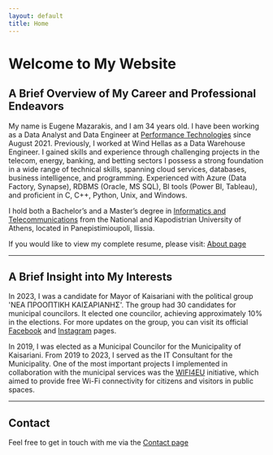 ```yaml
---
layout: default
title: Home
---
```


# Welcome to My Website

## A Brief Overview of My Career and Professional Endeavors
My name is Eugene Mazarakis, and I am 34 years old. I have been working as a Data Analyst and Data Engineer at [Performance Technologies](https://www.performance.gr/) since August 2021. Previously, I worked at Wind Hellas as a Data Warehouse Engineer. 
I gained skills and experience through challenging projects in the telecom, energy, banking, and betting sectors
I possess a strong foundation in a wide range of technical skills, spanning cloud services, databases, business intelligence, and programming. Experienced with Azure (Data Factory, Synapse), RDBMS (Oracle, MS SQL), BI tools (Power BI, Tableau), and proficient in C, C++, Python, Unix, and Windows.

I hold both a Bachelor’s and a Master’s degree in [Informatics and Telecommunications](https://www.di.uoa.gr/) from the National and Kapodistrian University of Athens, located in Panepistimioupoli, Ilissia.

If you would like to view my complete resume, please visit: [About page](/about)

***

## A Brief Insight into My Interests

In 2023, I was a candidate for Mayor of Kaisariani with the political group 'ΝΕΑ ΠΡΟΟΠΤΙΚΗ ΚΑΙΣΑΡΙΑΝΗΣ'. 
The group had 30 candidates for municipal councilors. It elected one councilor, achieving approximately 10% in the elections.
For more updates on the group, you can visit its official [Facebook](https://www.facebook.com/NeaProoptikiKaisaranis) and [Instagram](https://www.instagram.com/nea_prooptiki_kaisarianis) pages.


In 2019, I was elected as a Municipal Councilor for the Municipality of Kaisariani. 
From 2019 to 2023, I served as the IT Consultant for the Municipality. One of the most important projects I implemented in collaboration with the municipal services was the [WIFI4EU](https://wifi4eu.ec.europa.eu/#/home) initiative, which aimed to provide free Wi-Fi connectivity for citizens and visitors in public spaces.


***

## Contact
Feel free to get in touch with me via the [Contact page](/contact)
